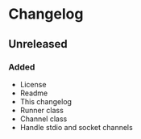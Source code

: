 # Changelog

## Unreleased

### Added
- License
- Readme
- This changelog
- Runner class
- Channel class
- Handle stdio and socket channels
